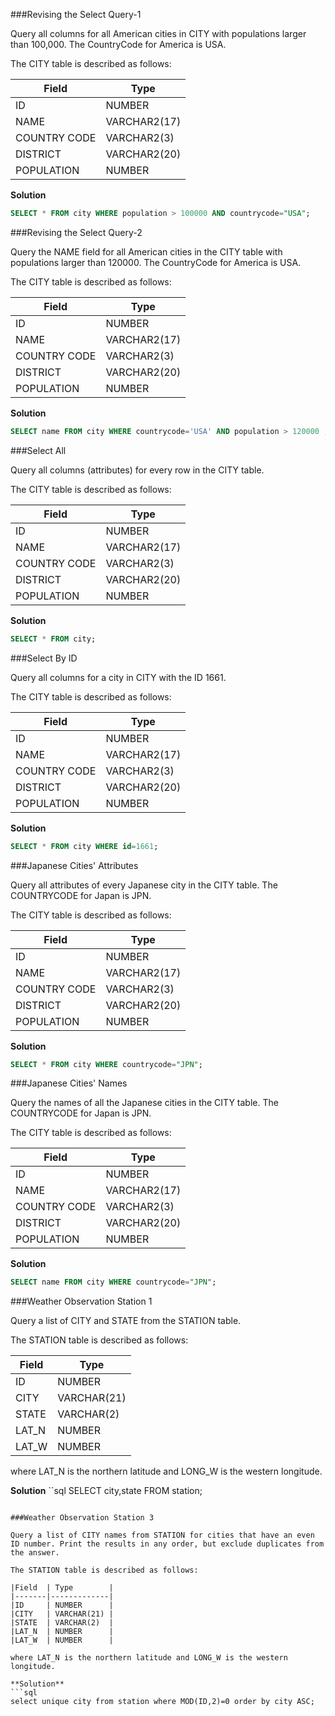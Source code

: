 ###Revising the Select Query-1

Query all columns for all American cities in CITY with populations larger than 100,000. The CountryCode for America is USA.

The CITY table is described as follows:

|Field 	      | Type          |
|------------ |---------------|
|ID 	        |  NUMBER       |
|NAME 	      | VARCHAR2(17)  |
|COUNTRY CODE |  	VARCHAR2(3) |
|DISTRICT 	  |  VARCHAR2(20) |
|POPULATION 	| NUMBER        |

**Solution**
```sql
SELECT * FROM city WHERE population > 100000 AND countrycode="USA";
```

###Revising the Select Query-2

Query the NAME field for all American cities in the CITY table with populations larger than 120000. The CountryCode for America is USA. 

The CITY table is described as follows:

|Field 	      | Type          |
|------------ |---------------|
|ID 	        |  NUMBER       |
|NAME 	      | VARCHAR2(17)  |
|COUNTRY CODE |  	VARCHAR2(3) |
|DISTRICT 	  |  VARCHAR2(20) |
|POPULATION 	| NUMBER        |

**Solution**
```sql
SELECT name FROM city WHERE countrycode='USA' AND population > 120000 ;
```

###Select All

Query all columns (attributes) for every row in the CITY table.

The CITY table is described as follows:

|Field 	      | Type          |
|------------ |---------------|
|ID 	        |  NUMBER       |
|NAME 	      | VARCHAR2(17)  |
|COUNTRY CODE |  	VARCHAR2(3) |
|DISTRICT 	  |  VARCHAR2(20) |
|POPULATION 	| NUMBER        |

**Solution**
```sql
SELECT * FROM city;
```

###Select By ID

Query all columns for a city in CITY with the ID 1661.

The CITY table is described as follows:

|Field 	      | Type          |
|------------ |---------------|
|ID 	        |  NUMBER       |
|NAME 	      | VARCHAR2(17)  |
|COUNTRY CODE |  	VARCHAR2(3) |
|DISTRICT 	  |  VARCHAR2(20) |
|POPULATION 	| NUMBER        |

**Solution**
```sql
SELECT * FROM city WHERE id=1661;
```

###Japanese Cities' Attributes

Query all attributes of every Japanese city in the CITY table. The COUNTRYCODE for Japan is JPN. 

The CITY table is described as follows:

|Field 	      | Type          |
|------------ |---------------|
|ID 	        |  NUMBER       |
|NAME 	      | VARCHAR2(17)  |
|COUNTRY CODE |  	VARCHAR2(3) |
|DISTRICT 	  |  VARCHAR2(20) |
|POPULATION 	| NUMBER        |

**Solution**
```sql
SELECT * FROM city WHERE countrycode="JPN";
```

###Japanese Cities' Names

Query the names of all the Japanese cities in the CITY table. The COUNTRYCODE for Japan is JPN. 

The CITY table is described as follows:

|Field 	      | Type          |
|------------ |---------------|
|ID 	        |  NUMBER       |
|NAME 	      | VARCHAR2(17)  |
|COUNTRY CODE |  	VARCHAR2(3) |
|DISTRICT 	  |  VARCHAR2(20) |
|POPULATION 	| NUMBER        |

**Solution**
```sql
SELECT name FROM city WHERE countrycode="JPN";
```

###Weather Observation Station 1

Query a list of CITY and STATE from the STATION table. 

The STATION table is described as follows: 

|Field  | Type        |
|-------|-------------|
|ID     | NUMBER      |
|CITY   | VARCHAR(21) |
|STATE  | VARCHAR(2)  |
|LAT_N  | NUMBER      |
|LAT_W  | NUMBER      |

where LAT_N is the northern latitude and LONG_W is the western longitude.

**Solution**
``sql
SELECT city,state FROM station;
```

###Weather Observation Station 3

Query a list of CITY names from STATION for cities that have an even ID number. Print the results in any order, but exclude duplicates from the answer.

The STATION table is described as follows: 

|Field  | Type        |
|-------|-------------|
|ID     | NUMBER      |
|CITY   | VARCHAR(21) |
|STATE  | VARCHAR(2)  |
|LAT_N  | NUMBER      |
|LAT_W  | NUMBER      |

where LAT_N is the northern latitude and LONG_W is the western longitude.

**Solution**
```sql
select unique city from station where MOD(ID,2)=0 order by city ASC;
```









